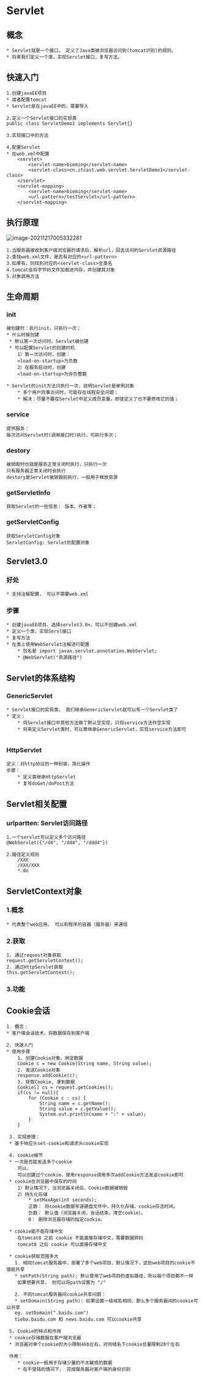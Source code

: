 # Servlet

## 概念

```
* Servlet就是一个接口， 定义了Java类被浏览器访问到(tomcat识别)的规则。
* 将来我们定义一个类，实现Servlet接口，复写方法。
```

## 快速入门

```
1.创建javaEE项目
* 或者配置tomcat
* Servlet是在javaEE中的，需要导入

2.定义一个Servlet接口的实现类
public class ServletDemo1 implements Servlet{}

3.实现接口中的方法

4.配置Servlet
* 在web.xml中配置
    <servlet>
        <servlet-name>bieming</servlet-name>
        <servlet-class>cn.itcast.web.servlet.ServletDemo1</servlet-class>
    </servlet>
    <servlet-mapping>
        <servlet-name>bieming</servlet-name>
        <url-pattern>/testServlet</url-pattern>
    </servlet-mapping>
```

## 执行原理

![image-20211217005332281](./image-20211217005332281.png)

```
1.当服务器接收到客户端浏览器的请求后，解析url，回去访问的Servlet资源路径
2.查找web.xml文件，是否有对应的<url-pattern>
3.如果有，则找到对应的<servlet-class>全类名
4.tomcat会将字节码文件加载进内存，并创建其对象
5.对象调用方法
```

## 生命周期

### init

```
被创建时：执行init，只执行一次；
* 什么时候创建
 * 默认第一次访问时，Servlet被创建
 * 可以配置Servlet的创建时机
 	1）第一次访问时，创建： 
 	<load-on-startup>为负数
 	2）在服务启动时，创建
 	<load-on-startup>为非负整数
 
* Servlet的init方法只执行一次，说明Servlet是单例对象
	* 多个用户同事访问时，可能存在线程安全问题；
	* 解决：尽量不要在Servlet中定义成员变量，即使定义了也不要修改它的值；
```



### service

```
提供服务：
每次访问Servlet时(调用接口时)执行，可执行多次；
```



### destory

```
被销毁时也就是服务正常关闭时执行，只执行一次
只有服务器正常关闭时会执行
destory是Servlet被销毁前执行，一般用于释放资源
```



### getServletInfo

```
获取Servlet的一些信息： 版本、作者等；
```



### getServletConfig

```
获取ServletConfig对象
ServletConfig: Servlet的配置对象
```



## Servlet3.0

### 好处

```
* 支持注解配置， 可以不需要web.xml
```

### 步骤

```
* 创建javaEE项目，选择servlet3.0+，可以不创建web.xml
* 定义一个类，实现Servl接口
* 复写方法
* 在类上使用WebServlet注解进行配置
	* 包名是 import javax.servlet.annotation.WebServlet;
	* @WebServlet("资源路径")
```

## Servlet的体系结构

### GenericServlet

```
* Servlet接口的实现类， 我们继承GenericServlet就可以写一个Servlet类了
* 定义： 
	* 将Servlet接口中其他方法做了默认空实现，只将service方法作空实现
	* 将来定义Servlet类时，可以寄继承GenericServlet，实现service方法即可
	
```

### HttpServlet

```
定义：对http协议的一种封装，简化操作
步骤：
	* 定义类继承HttpServlet
	* 复写doGet/doPost方法
```



## Servlet相关配置

### urlpartten: Servlet访问路径

```
1.一个servlet可以定义多个访问路径
@WebServlet({"/d4", "/dd4", "/ddd4"})

2.路径定义规则
	/XXX
	/XXX/XXX
	*.do
```

## ServletContext对象

### 1.概念

```
* 代表整个web应用， 可以和程序的容器（服务器）来通信
```

### 2.获取

```
1. 通过request对象获取
request.getServletContext();
2. 通过HttpServlet获取
this.getServletContext();
```

### 3.功能 

## Cookie会话

```
1. 概念：
* 客户端会话技术，将数据保存到客户端

2. 快速入门
* 使用步骤
	1. 创建Cookie对象，绑定数据
	Cookie c = new Cookie(String name, String value);
	2. 发送Cookie对象
	response.addCookie(c);
	3. 获取Cookie, 拿到数据
    Cookie[] cs = request.getCookies();
    if(cs != null){
        for (Cookie c : cs) {
            String name = c.getName();
            String value = c.getValue();
            System.out.println(name + ":" + value);
        }
    }
    
 3. 实现原理：
 * 基于响应头set-cookie和请求头cookie实现
 
 4. cookie细节
 * 一次是否能发送多个cookie
 	可以，
 	可以创建过个cookie，使用response调用多次addCookie方法发送cookie即可
 * cookie在浏览器中保存的时间
 	1）默认情况下，当浏览器关闭后，Cookie数据被销毁
 	2）持久化存储
 		* setMaxAge(int seconds);
 		正数： 将cookie数据写道硬盘文件中，持久化存储，cookie存活时间。
 		负数： 默认值（浏览器关闭，会话结束，清空cookie）。
 		0： 删除浏览器存储的指定cookie。
 		
 * cookie能不能存储中文
 	在tomcat8 之前 cookie 不能直接存储中文，需要数据转码
 	tomcat8 之后 cookie 可以直接存储中文
 
 * cookie获取范围多大
   1. 相同tomcat服务器中，部署了多个web项目，默认情况下，这些web项目的cookie不饿能共享
   * setPath(String path); 默认使用了web项目的虚拟路径，所以每个项目都不一样
   	如果想要共享， 则可以将path设置为 "/"
   	
   2. 不同tomcat服务器间cookie共享问题：
   * setDomain(String path): 如果设置一级域名相同，那么多个服务器间的cookie可以共享
   eg. setDomain(".baidu.com")
   tieba.baidu.com 和 news.baidu.com 可以cookie共享
   
 5. Cookie的特点和作用
 * cookie存储数据在客户端浏览器
 * 浏览器对单个cookie的大小限制4kb左右，对同域名下cookie总量限制20个左右
 
 作用：
	* cookie一般用于存储少量的不太敏感的数据
	* 在不登陆的情况下， 完成服务器对客户端的身份识别
```

